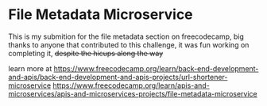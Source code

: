 # File Metadata Microservice

This is my submition for the file metadata section on freecodecamp, big thanks to anyone that contributed to this challenge, it was fun working on completing it, ~~despite the hicups along the way~~

learn more at https://www.freecodecamp.org/learn/back-end-development-and-apis/back-end-development-and-apis-projects/url-shortener-microservice https://www.freecodecamp.org/learn/apis-and-microservices/apis-and-microservices-projects/file-metadata-microservice
